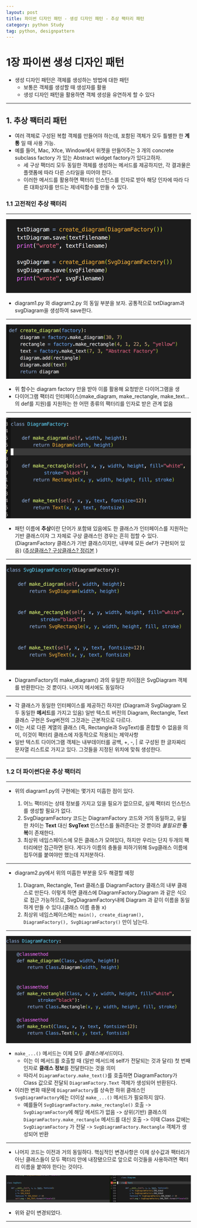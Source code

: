 ```yaml
---
layout: post
title: 파이썬 디자인 패턴 - 생성 디자인 패턴 - 추상 팩터리 패턴
category: python Study
tag: python, designpattern
---
```



# 1장 파이썬 생성 디자인 패턴

* 생성 디자인 패턴은 객체를 생성하는 방법에 대한 패턴
  * 보통은 객체를 생성할 때 생성자를 활용
  * 생성 디자인 패턴을 활용하면 객체 생성을 유연하게 할 수 있다
---

## 1. 추상 팩터리 패턴

* 여러 객체로 구성된 복합 객체를 만들어야 하는데, 포함된 객체가 모두 틀별한 한 **계통** 일 때 사용 가능.
* 예를 들어, Mac, Xfce, Window에서 위젯을 만들어주는 3 개의 concrete subclass factory 가 있는 Abstract widget factory가 있다고하자.
  * 세 구상 팩터리 모두 동일한 객체를 생성하는 메서드를 제공하지만, 각 결과물은 플랫폼에 따라 다른 스타일을 띠어야 한다.
  * 이러한 메서드를 활용하면 팩터리 인스턴스를 인자로 받아 해당 인자에 따라 다른 대화상자를 만드는 제네릭함수를 만들 수 있다.

### 1.1 고전적인 추상 팩터리


---
![동일부분](/_posts/assets/markdown-img-paste-20180804150908111.png)
* diagram1.py 와 diagram2.py 의 동일 부분을 보자. 공통적으로 txtDiagram과 svgDiagram을 생성하여 save한다.
---
![create-diagram at diagram1.py](/_posts/assets/markdown-img-paste-20180804151338458.png)

* 위 함수는 diagram factory 만을 받아 이를 활용해 요청받은 다이어그램을 생
* 다이어그램 팩터리 인터페이스(make_diagram, make_rectangle, make_text...의 def를 지원)를 지원하는 한 어떤 종류의 팩터리를 인자로 받은 관계 없음
---
![DiagramFactory](/_posts/assets/markdown-img-paste-20180804152116807.png)

* 패턴 이름에 **추상**이란 단어가 포함돼 있음에도 한 클래스가 인터페이스를 지원하는 기반 클래스이자 그 자체로 구상 클래스인 경우는 흔히 접할 수 있다. (DiagramFactory 클래스가 기반 클래스이지만, 내부에 모든 def가 구현되어 있음) ([추상클래스? 구상클래스? 정리본](http://e2xist.tistory.com/581) )
---
![SvgDiagramFactory](/_posts/assets/markdown-img-paste-20180804153605407.png)
* DiagramFactory의 make_diagram() 과의 유일한 차이점은 SvgDiagram 객체를 반환한다는 것 뿐이다. 나머지 메서에도 동일하다
---
* 각 클래스가 동일한 인터페이스를 제공하긴 하지만 (Diagram과 SvgDiagram 모두 동일한 **메서드**를 가지고 있음) 일반 텍스트 버전의 Diagram, Rectangle, Text 클래스 구현은 Svg버전의 그것과는 근본적으로 다르다.
* 이는 서로 다른 계열의 클래스 (즉, Rectangle과 SvgText)를 혼합할 수 없음을 의미, 이것이 팩터리 클래스에 자동적으로 적용되는 제약사항
* 일반 텍스트 다이어그램 객체는 내부데이터를 공백, +, -, | 로 구성된 한 글자짜리 문자열 리스트로 가지고 있다. 그것들을 지정된 위치에 맞춰 생성한다.

---
### 1.2 더 파이썬다운 추상 팩터리
---
* 위의 diagram1.py의 구현에는 몇가지 미흡한 점이 있다.


  1. 어느 팩터리는 상태 정보를 가지고 있을 필요가 없으므로, 실제 팩터리 인스턴스를 생성할 필요가 없다.
  2. SvgDiagramFactory 코드는 DiagramFactory 코드와 거의 동일하고, 유일한 차이는 **Text** 대신 **SvgText** 인스턴스를 돌려준다는 것 뿐이라 *불필요한* **중복**이 존재한다.
  3. 최상위 네임스페이스에 모든 클래스가 모여있다, 하지만 우리는 단지 두개의 팩터리에만 접근하면 된다. 게다가 이름의 충돌을 피하기위해 Svg클래스 이름에 접두어를 붙여야만 했는데 지저분하다.
---

* diagram2.py에서 위의 미흡한 부분을 모두 해결할 예정

  1. Diagram, Rectangle, Text 클래스를 DiagramFactory 클래스의 내부 클래스로 만든다. 이렇게 하면 클래스에 DiagramFactory.Diagram 과 같은 식으로 접근 가능하므로, SvgDiagramFactory내에 Diagram 과 같이 이름을 동일하게 만들 수 있다.(클래스 이름 충돌 x)
  2. 최상위 네임스페이스에는 `main(), create_diagram(), DiagramFactory(), SvgDiagramFactory()` 만이 남는다.

---

![DiagramFactory classmetho](/_posts/assets/markdown-img-paste-20180804161349402.png)
* `make_...()` 메서드는 이제 모두 *클래스메서드*이다.
  - 이는 이 메서드를 호출할 때 (일반 메서드에 self가 전달되는 것과 달리) 첫 번째 인자로 **클래스 정보**를 전달한다는 것을 의미
  - 따라서 `DiagramFactory.make_text()`를 호출하면 DiagramFactory가 Class 값으로 전달되 `DiagramFactory.Text` 객체가 생성되어 반환된다.
* 이러한 변화 때문에 `DiagramFactory`를 상속한 하위 클래스인 `SvgDiagramFactory`에는 더이상 `make_...()` 메서드가 필요하지 않다.
  - 예를들어 `SvgDiagramFactory.make_rectangle()` 호출 -> `SvgDiagramFactory`에 해당 메서드가 없음 -> 상위(기반) 클래스의 `DiagramFactory.make_rectangle` 메서드를 대신 호출 -> 이때 Class 값에는 `SvgDiagramFactory` 가 전달 -> `SvgDiagramFactory.Rectangle` 객체가 생성되어 반환

---

* 나머지 코드는 이전과 거의 동일하다. 핵심적인 변경사항은 이제 상수값과 팩터리가 아닌 클래스들이 모두 팩터리 안에 내장됐으므로 앞으로 이것들을 사용하려면 팩터리 이름을 붙여야 한다는 것이다.


![SvgText와 SvgDiagramFactory.Text](/_posts/assets/markdown-img-paste-20180804162902512.png)

* 위와 같이 변경되었다.


---
